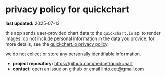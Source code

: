 # privacy policy for quickchart

**last updated:** 2025-07-13

this app sends user-provided chart data to the `quickchart.io` api to render images. do not include personal information in the data you provide. for more details, see the [quickchart.io privacy policy](https://quickchart.io/privacy/).

we do not collect or store any personally identifiable information.

- **project repository:** https://github.com/hedcet/quickchart
- **contact:** open an issue on github or email linto.cet@gmail.com
